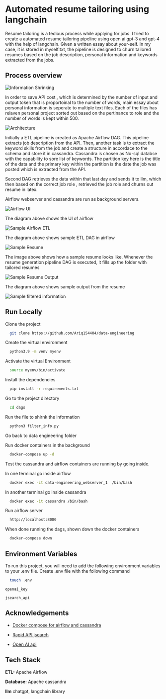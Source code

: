 
# Automated resume tailoring using langchain

Resume tailoring is a tedious process while applying for jobs. I tried to create a automated resume tailoring pipeline using open ai gpt-3 and gpt-4 with the help of langchain. Given a written essay about your-self. In my case, it is stored in myself.txt, the pipeline is designed to churn tailored resumes based on the job description, personal information and keywords extracted from the jobs. 
 




## Process overview

![Information Shrinking](https://github.com/Ariq154404/data-engineering/blob/main/info_shrink.png)

In order to save API cost , which is determined by the number of input and output token that is proportoinal to the number of words, main essay about personal information is seperate to multiple text files. Each of the files has relaven personal project sorted out based on the pertinance to role and the number of words is kept within 500.

![Architecture](https://github.com/Ariq154404/data-engineering/blob/main/architecture.png)

Initially a ETL pipeline is created as Apache Airflow DAG. This pipeline extracts job description from the API. Then, another task is to extract the keyword skills from the job and create a structure in accordace to the schema and store it in cassandra. Cassandra is chosen as No-sql databse with the capability to sore list of keywords. The partition key here is the title of the data and the primary key within the partition is the date the job was posted which is extracted from the API.

Second DAG retrieves the data within that last day and sends it to llm, which then based on the correct job role , retrieved the job role and churns out resume in latex.

Airflow webserver and cassandra are run as background servers.

![Airflow UI](https://github.com/Ariq154404/data-engineering/blob/main/pipelin_resumegen.png)

The diagram above shows the UI of airflow

![Sample Airflow ETL ](https://github.com/Ariq154404/data-engineering/blob/main/ETL_for_keyword_extraction.png)

The diagram above shows sample ETL DAG in airflow

![Sample Resume ](https://github.com/Ariq154404/data-engineering/blob/main/sample_resume.png)


The image above shows how a sample resume looks like. Whenever the resume generation pipeline DAG is executed, it fills up the folder with tailored resumes


![Sample Resume Output ](https://github.com/Ariq154404/data-engineering/blob/main/sample_output.png)

The diagram above shows sample output from the resume 

![Sample filtered information](https://github.com/Ariq154404/data-engineering/blob/main/sample_filtered_infor.png)













## Run Locally

Clone the project

```bash
  git clone https://github.com/Ariq154404/data-engineering
```

Create the virtual environment

```bash
  python3.9 -m venv myenv
```

Activate the virtual Environment

```bash
  source myenv/bin/activate
```

Install the dependencies

```bash
  pip install -r requirements.txt
```

Go to the project directory

```bash
  cd dags
```

Run the file to shirnk the information

```bash
  python3 filter_info.py
```
Go back to data engineering folder

Run docker containers in the background 

```bash
  docker-compose up -d
```
Test the cassandra and airflow containers are running by going inside.

In one terminal go inside airflow

```bash
  docker exec -it data-engineering_webserver_1  /bin/bash
```
In another terminal go inside cassandra

```bash
  docker exec -it cassandra /bin/bash
```
Run airflow server

```bash
  http://localhost:8080
```
When done running the dags, shown down the docker containers

```bash
  docker-compose down
```



## Environment Variables

To run this project, you will need to add the following environment variables to your .env file. 
Create .env file with the following command

```bash
  touch .env
```
`openai_key`

`jsearch_api`


## Acknowledgements

 - [Docker compose for airflow and cassandra](https://github.com/airscholar/e2e-data-engineering/blob/main/docker-compose.yml)
 
- [Rapid API jsearch](https://rapidapi.com/letscrape-6bRBa3QguO5/api/jsearch)

- [Open AI api ](https://platform.openai.com/docs/introduction)

## Tech Stack

**ETL:**  Apache Airflow

**Database:**  Apache cassandra

**llm**  chatgpt, langchain library


